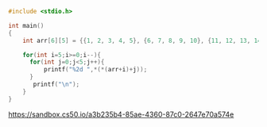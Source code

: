 ```c
#include <stdio.h>

int main()
{
    int arr[6][5] = {{1, 2, 3, 4, 5}, {6, 7, 8, 9, 10}, {11, 12, 13, 14, 15}, {16, 17, 18, 19, 20}, {21, 22, 23, 24, 25}, {26, 27, 28, 29, 30}};

    for(int i=5;i>=0;i--){
      for(int j=0;j<5;j++){
          printf("%2d ",*(*(arr+i)+j));
      }
       printf("\n");
    }
}
```

https://sandbox.cs50.io/a3b235b4-85ae-4360-87c0-2647e70a574e
